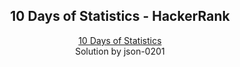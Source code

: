 <h2 align="center">10 Days of Statistics - HackerRank</h1>

<p align="center">
  <a href="https://www.hackerrank.com/domains/tutorials/10-days-of-statistics" target="_blank">10 Days of Statistics</a>
  <br>
  Solution by json-0201
</p>
